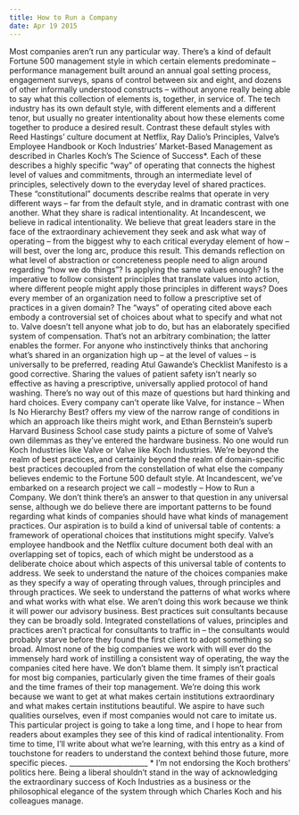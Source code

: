 ```yaml
---
title: How to Run a Company
date: Apr 19 2015
---
```


Most companies aren’t run any particular way. There’s a kind of default Fortune 500 management style in which certain elements predominate – performance management built around an annual goal setting process, engagement surveys, spans of control between six and eight, and dozens of other informally understood constructs – without anyone really being able to say what this collection of elements is, together, in service of. The tech industry has its own default style, with different elements and a different tenor, but usually no greater intentionality about how these elements come together to produce a desired result. Contrast these default styles with Reed Hastings’ culture document at Netflix, Ray Dalio’s Principles, Valve’s Employee Handbook or Koch Industries’ Market-Based Management as described in Charles Koch’s The Science of Success*. Each of these describes a highly specific “way” of operating that connects the highest level of values and commitments, through an intermediate level of principles, selectively down to the everyday level of shared practices. These “constitutional” documents describe realms that operate in very different ways – far from the default style, and in dramatic contrast with one another. What they share is radical intentionality. At Incandescent, we believe in radical intentionality. We believe that great leaders stare in the face of the extraordinary achievement they seek and ask what way of operating – from the biggest why to each critical everyday element of how – will best, over the long arc, produce this result. This demands reflection on what level of abstraction or concreteness people need to align around regarding “how we do things”? Is applying the same values enough? Is the imperative to follow consistent principles that translate values into action, where different people might apply those principles in different ways? Does every member of an organization need to follow a prescriptive set of practices in a given domain? The “ways” of operating cited above each embody a controversial set of choices about what to specify and what not to. Valve doesn’t tell anyone what job to do, but has an elaborately specified system of compensation. That’s not an arbitrary combination; the latter enables the former. For anyone who instinctively thinks that anchoring what’s shared in an organization high up – at the level of values – is universally to be preferred, reading Atul Gawande’s Checklist Manifesto is a good corrective. Sharing the values of patient safety isn’t nearly so effective as having a prescriptive, universally applied protocol of hand washing. There’s no way out of this maze of questions but hard thinking and hard choices. Every company can’t operate like Valve, for instance – When Is No Hierarchy Best? offers my view of the narrow range of conditions in which an approach like theirs might work, and Ethan Bernstein’s superb Harvard Business School case study paints a picture of some of Valve’s own dilemmas as they’ve entered the hardware business. No one would run Koch Industries like Valve or Valve like Koch Industries. We’re beyond the realm of best practices, and certainly beyond the realm of domain-specific best practices decoupled from the constellation of what else the company believes endemic to the Fortune 500 default style. At Incandescent, we’ve embarked on a research project we call – modestly – How to Run a Company. We don’t think there’s an answer to that question in any universal sense, although we do believe there are important patterns to be found regarding what kinds of companies should have what kinds of management practices. Our aspiration is to build a kind of universal table of contents: a framework of operational choices that institutions might specify. Valve’s employee handbook and the Netflix culture document both deal with an overlapping set of topics, each of which might be understood as a deliberate choice about which aspects of this universal table of contents to address. We seek to understand the nature of the choices companies make as they specify a way of operating through values, through principles and through practices. We seek to understand the patterns of what works where and what works with what else. We aren’t doing this work because we think it will power our advisory business. Best practices suit consultants because they can be broadly sold. Integrated constellations of values, principles and practices aren’t practical for consultants to traffic in – the consultants would probably starve before they found the first client to adopt something so broad. Almost none of the big companies we work with will ever do the immensely hard work of instilling a consistent way of operating, the way the companies cited here have. We don’t blame them. It simply isn’t practical for most big companies, particularly given the time frames of their goals and the time frames of their top management. We’re doing this work because we want to get at what makes certain institutions extraordinary and what makes certain institutions beautiful. We aspire to have such qualities ourselves, even if most companies would not care to imitate us. This particular project is going to take a long time, and I hope to hear from readers about examples they see of this kind of radical intentionality. From time to time, I’ll write about what we’re learning, with this entry as a kind of touchstone for readers to understand the context behind those future, more specific pieces. ______________________ * I’m not endorsing the Koch brothers’ politics here. Being a liberal shouldn’t stand in the way of acknowledging the extraordinary success of Koch Industries as a business or the philosophical elegance of the system through which Charles Koch and his colleagues manage.
